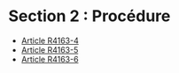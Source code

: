 # Section 2 : Procédure 

* [Article R4163-4](./LEGIARTI000029560983.md)
* [Article R4163-5](./LEGIARTI000029560988.md)
* [Article R4163-6](./LEGIARTI000029560991.md)
